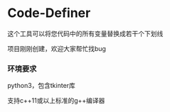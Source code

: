 # Code-Definer

这个工具可以将您代码中的所有变量替换成若干个下划线

项目刚刚创建，欢迎大家帮忙找bug

### 环境要求

python3，包含tkinter库

支持c++11或以上标准的g++编译器

